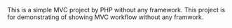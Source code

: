 This is a simple MVC project by PHP without any framework. This project is for demonstrating of showing MVC workflow without any framwork.
